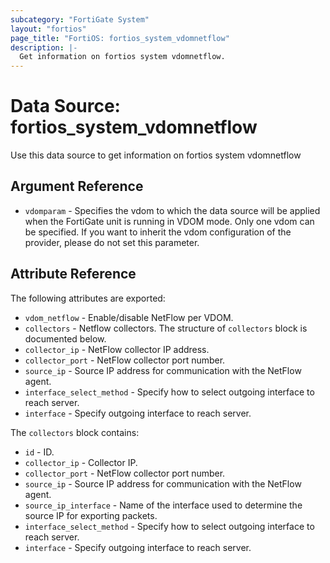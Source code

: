 ```yaml
---
subcategory: "FortiGate System"
layout: "fortios"
page_title: "FortiOS: fortios_system_vdomnetflow"
description: |-
  Get information on fortios system vdomnetflow.
---
```


# Data Source: fortios_system_vdomnetflow
Use this data source to get information on fortios system vdomnetflow

## Argument Reference


* `vdomparam` - Specifies the vdom to which the data source will be applied when the FortiGate unit is running in VDOM mode. Only one vdom can be specified. If you want to inherit the vdom configuration of the provider, please do not set this parameter.


## Attribute Reference

The following attributes are exported:

* `vdom_netflow` - Enable/disable NetFlow per VDOM.
* `collectors` - Netflow collectors. The structure of `collectors` block is documented below.
* `collector_ip` - NetFlow collector IP address.
* `collector_port` - NetFlow collector port number.
* `source_ip` - Source IP address for communication with the NetFlow agent.
* `interface_select_method` - Specify how to select outgoing interface to reach server.
* `interface` - Specify outgoing interface to reach server.

The `collectors` block contains:

* `id` - ID.
* `collector_ip` - Collector IP.
* `collector_port` - NetFlow collector port number.
* `source_ip` - Source IP address for communication with the NetFlow agent.
* `source_ip_interface` - Name of the interface used to determine the source IP for exporting packets.
* `interface_select_method` - Specify how to select outgoing interface to reach server.
* `interface` - Specify outgoing interface to reach server.

